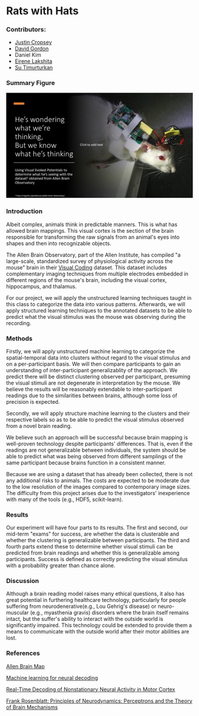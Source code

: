 # Rats with Hats
### Contributors:
* [Justin Cropsey](https://github.com/jcropsey-gatech)
* [David Gordon](https://github.com/DavidCGordon)
* Daniel Kim
* [Eirene Lakshita](https://github.com/eirenelakshita)
* [Su Timurturkan](https://github.com/sutimurturkan)

### Summary Figure
![Project Infographic](/media/Rats_with_Hats_Project_Poster.jpg)

### Introduction
Albeit complex, animals think in predictable manners. This is what has allowed brain mappings. This visual cortex is the section of the brain responsible for transforming the raw signals from an animal's eyes into shapes and then into recognizable objects. 

The Allen Brain Observatory, part of the Allen Institute, has compiled "a large-scale, standardized survey of physiological activity across the mouse" brain in their [Visual Coding](http://observatory.brain-map.org/visualcoding/) dataset. This dataset includes complementary imaging techniques from multiple electrodes embedded in different regions of the mouse's brain, including the visual cortex, hippocampus, and thalamus.

For our project, we will apply the unstructured learning techniques taught in this class to categorize the data into various patterns. Afterwards, we will apply structured learning techniques to the annotated datasets to be able to predict what the visual stimulus was the mouse was observing during the recording.

### Methods
Firstly, we will apply unstructured machine learning to categorize the spatial-temporal data into clusters without regard to the visual stimulus and on a per-participant basis. We will then compare participants to gain an understanding of inter-participant generalizablity of the approach. We predict there will be distinct clustering observed per participant, presuming the visual stimuli are not degenerate in interpretation by the mouse. We believe the results will be reasonably extendable to inter-participant readings due to the similarities between brains, although some loss of precision is expected. 

Secondly, we will apply structure machine learning to the clusters and their respective labels so as to be able to predict the visual stimulus observed from a novel brain reading.

We believe such an approach will be successful because brain mapping is well-proven technology despite participants' differences. That is, even if the readings are not generalizable between individuals, the system should be able to predict what was being observed from different samplings of the same participant because brains function in a consistent manner.

Because we are using a dataset that has already been collected, there is not any additional risks to animals. The costs are expected to be moderate due to the low resolution of the images compared to contemporary image sizes. The difficulty from this project arises due to the investigators' inexperience with many of the tools (e.g., HDF5, scikit-learn).

### Results
Our experiment will have four parts to its results. The first and second, our mid-term "exams" for success, are whether the data is clusterable and whether the clustering is generalizable between participants. The third and fourth parts extend these to determine whether visual stimuli can be predicted from brain readings and whether this is generalizable among participants. Success is defined as correctly predicting the visual stimulus with a probability greater than chance alone.

### Discussion
Although a brain reading model raises many ethical questions, it also has great potential in furthering healthcare technology, particularly for people suffering from neurodenerative(e.g., Lou Gehrig's disease) or neuro-muscular (e.g., myasthenia gravis) disorders where the brain itself remains intact, but the suffer's ability to interact with the outside world is significantly impaired. This technology could be extended to provide them a means to communicate with the outside world after their motor abilities are lost.

### References
[Allen Brain Map](https://portal.brain-map.org/explore/circuits/visual-coding-neuropixels)

[Machine learning for neural decoding](https://arxiv.org/ftp/arxiv/papers/1708/1708.00909.pdf)

[Real-Time Decoding of Nonstationary Neural Activity in Motor Cortex](https://ieeexplore.ieee.org/document/4483654)

[Frank Rosenblatt: Principles of Neurodynamics: Perceptrons and the Theory of Brain Mechanisms](https://link.springer.com/chapter/10.1007/978-3-642-70911-1_20)